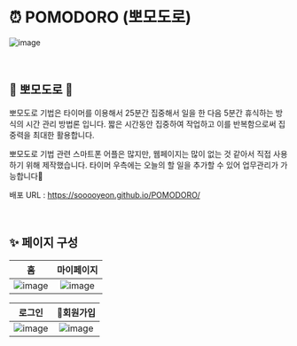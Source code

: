 # ⏰ POMODORO (뽀모도로)
![image](https://github.com/Sooooyeon/POMODORO/assets/118328426/1953ca32-ccf9-480f-848f-16dba95e4a03)

</br>

## 🍅 뽀모도로 🍅
뽀모도로 기법은 타이머를 이용해서 25분간 집중해서 일을 한 다음 5분간 휴식하는 방식의 시간 관리 방법론 입니다. 짧은 시간동안 집중하여 작업하고 이를 반복함으로써 집중력을 최대한 활용합니다.

뽀모도로 기법 관련 스마트폰 어플은 많지만, 웹페이지는 많이 없는 것 같아서 직접 사용하기 위해 제작했습니다. 타이머 우측에는 오늘의 할 일을 추가할 수 있어 업무관리가 가능합니다🙂

배포 URL : https://sooooyeon.github.io/POMODORO/

</br>

## ✨ 페이지 구성
|**홈**|**마이페이지**|
| :------------------------------------------------------------------------------------------------------------------------------------------------------: | :-------------------------------------------------------------------------------------------------------: |
| ![image](https://github.com/Sooooyeon/POMODORO/assets/118328426/1953ca32-ccf9-480f-848f-16dba95e4a03) | ![image](https://github.com/Sooooyeon/POMODORO/assets/118328426/5947e6c8-d060-4d73-9cf6-38976fb3c0d8) |

|**로그인**|**회원가입**|
| :---------------------------------------------------------------------------------------------------------------------------------------------------------: | :-------------------------------------------------------------------------------------------------------------------------------------------------------------: |
| ![image](https://github.com/Sooooyeon/POMODORO/assets/118328426/cbc51659-27de-4e37-ba3c-9cecb115749f) |  ![image](https://github.com/Sooooyeon/POMODORO/assets/118328426/4279bf75-6f5a-4a0a-bbb6-80e8f2b5c1af) |




